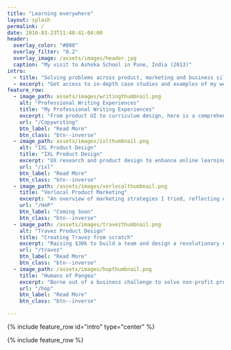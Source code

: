 ```yaml
---
title: "Learning everywhere"
layout: splash
permalink: /
date: 2016-03-23T11:48:41-04:00
header:
  overlay_color: "#000"
  overlay_filter: "0.2"
  overlay_image: /assets/images/header.jpg
  caption: "My visit to Ashoka School in Pune, India (2013)"
intro:
  - title: "Solving problems across product, marketing and business silos"
  - excerpt: "Get access to in-depth case studies and examples of my work in product design, marketing and business strategy. This website is also a way for me to document and reflect on my learning journey to becoming a product manager."
feature_row:
  - image_path: assets/images/writingthumbnail.png
    alt: "Professional Writing Experiences"
    title: "My Professional Writing Experiences"
    excerpt: "From product UI to curriculum design, here is a comprehensive list of my professional writing samples."
    url: "/Copywriting"
    btn_label: "Read More"
    btn_class: "btn--inverse"
  - image_path: assets/images/ixlthumbnail.png
    alt: "IXL Product Design"
    title: "IXL Product Design"
    excerpt: "UX research and product design to enhance online learning experience of students and create the new homework assignment feature"
    url: "/ixl"
    btn_label: "Read More"
    btn_class: "btn--inverse"
  - image_path: /assets/images/verlocalthumbnail.png
    title: "Verlocal Product Marketing"
    excerpt: "An overview of marketing strategies I tried, reflecting on their successes and failures."
    url: "/HoP"
    btn_label: "Coming Soon"
    btn_class: "btn--inverse"
  - image_path: /assets/images/travezthumbnail.png
    alt: "Travez Product Design"
    title: "Creating Travez from scratch"
    excerpt: "Raising $30k to build a team and design a revolutionary experience for how we discover and plan travel. "
    url: "/travez"
    btn_label: "Read More"
    btn_class: "btn--inverse"
  - image_path: /assets/images/hopthumbnail.png
    title: "Humans of Pangea"
    excerpt: "Borne out of a business challenge to solve non-profit problems, HoP provides a new way for organisations and causes to recruit and manage volunteer resources."
    url: "/hop"
    btn_label: "Read More"
    btn_class: "btn--inverse"

---
```


{% include feature_row id="intro" type="center" %}

{% include feature_row %}
